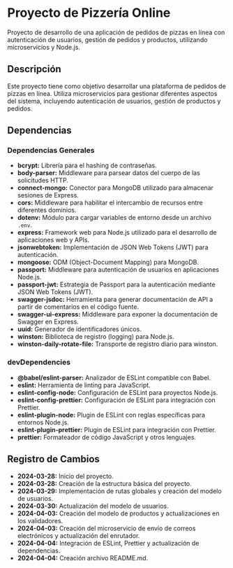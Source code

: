 # Proyecto de Pizzería Online

Proyecto de desarrollo de una aplicación de pedidos de pizzas en línea con autenticación de usuarios, gestión de pedidos y productos, utilizando microservicios y Node.js.

## Descripción

Este proyecto tiene como objetivo desarrollar una plataforma de pedidos de pizzas en línea. Utiliza microservicios para gestionar diferentes aspectos del sistema, incluyendo autenticación de usuarios, gestión de productos y pedidos.

## Dependencias

### Dependencias Generales

- **bcrypt:** Librería para el hashing de contraseñas.
- **body-parser:** Middleware para parsear datos del cuerpo de las solicitudes HTTP.
- **connect-mongo:** Conector para MongoDB utilizado para almacenar sesiones de Express.
- **cors:** Middleware para habilitar el intercambio de recursos entre diferentes dominios.
- **dotenv:** Módulo para cargar variables de entorno desde un archivo `.env`.
- **express:** Framework web para Node.js utilizado para el desarrollo de aplicaciones web y APIs.
- **jsonwebtoken:** Implementación de JSON Web Tokens (JWT) para autenticación.
- **mongoose:** ODM (Object-Document Mapping) para MongoDB.
- **passport:** Middleware para autenticación de usuarios en aplicaciones Node.js.
- **passport-jwt:** Estrategia de Passport para la autenticación mediante JSON Web Tokens (JWT).
- **swagger-jsdoc:** Herramienta para generar documentación de API a partir de comentarios en el código fuente.
- **swagger-ui-express:** Middleware para exponer la documentación de Swagger en Express.
- **uuid:** Generador de identificadores únicos.
- **winston:** Biblioteca de registro (logging) para Node.js.
- **winston-daily-rotate-file:** Transporte de registro diario para winston.

### devDependencies

- **@babel/eslint-parser:** Analizador de ESLint compatible con Babel.
- **eslint:** Herramienta de linting para JavaScript.
- **eslint-config-node:** Configuración de ESLint para proyectos Node.js.
- **eslint-config-prettier:** Configuración de ESLint para integración con Prettier.
- **eslint-plugin-node:** Plugin de ESLint con reglas específicas para entornos Node.js.
- **eslint-plugin-prettier:** Plugin de ESLint para integración con Prettier.
- **prettier:** Formateador de código JavaScript y otros lenguajes.

## Registro de Cambios

- **2024-03-28:** Inicio del proyecto.
- **2024-03-28:** Creación de la estructura básica del proyecto.
- **2024-03-29:** Implementación de rutas globales y creación del modelo de usuarios.
- **2024-03-30:** Actualización del modelo de usuarios.
- **2024-04-03:** Creación del modelo de productos y actualizaciones en los validadores.
- **2024-04-03:** Creación del microservicio de envío de correos electrónicos y actualización del enrutador.
- **2024-04-04:** Integración de ESLint, Prettier y actualización de dependencias.
- **2024-04-04:** Creación archivo README.md.


